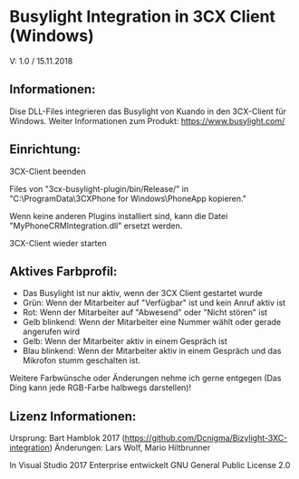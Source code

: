 # Busylight Integration in 3CX Client (Windows)
V: 1.0 / 15.11.2018

Informationen:
---------------------------------------------------------------------
Dise DLL-Files integrieren das Busylight von Kuando in den 3CX-Client für Windows.
Weiter Informationen zum Produkt: https://www.busylight.com/

Einrichtung:
---------------------------------------------------------------------
3CX-Client beenden

Files von "3cx-busylight-plugin/bin/Release/" 
in "C:\ProgramData\3CXPhone for Windows\PhoneApp kopieren."

Wenn keine anderen Plugins installiert sind, kann die Datei "MyPhoneCRMIntegration.dll" ersetzt werden. 

3CX-Client wieder starten

Aktives Farbprofil:
---------------------------------------------------------------------
- Das Busylight ist nur aktiv, wenn der 3CX Client gestartet wurde
- Grün: Wenn der Mitarbeiter auf "Verfügbar" ist und kein Anruf aktiv ist
- Rot: Wenn der Mitarbeiter auf "Abwesend" oder "Nicht stören" ist
- Gelb blinkend: Wenn der Mitarbeiter eine Nummer wählt oder gerade angerufen wird
- Gelb: Wenn der Mitarbeiter aktiv in einem Gespräch ist
- Blau blinkend: Wenn der Mitarbeiter aktiv in einem Gespräch und das Mikrofon stumm geschalten ist.

Weitere Farbwünsche oder Änderungen nehme ich gerne entgegen (Das Ding kann jede RGB-Farbe halbwegs darstellen)!

Lizenz Informationen:
---------------------------------------------------------------------
Ursprung: Bart Hamblok 2017 (https://github.com/Dcnigma/Bizylight-3XC-integration)
Änderungen: Lars Wolf, Mario Hiltbrunner

In Visual Studio 2017 Enterprise entwickelt
GNU General Public License 2.0

